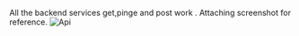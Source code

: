All the backend services get,pinge and post work . Attaching screenshot for reference.
![Api](https://github.com/sarique2003/Backend-Slidely-/assets/93082071/dede06a0-0784-4e7c-b308-038ed66f2fcc)
